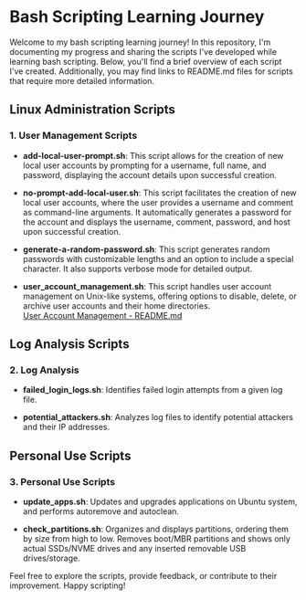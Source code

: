 # Bash Scripting Learning Journey

Welcome to my bash scripting learning journey! In this repository, I'm documenting my progress and sharing the scripts I've developed while learning bash scripting. Below, you'll find a brief overview of each script I've created. Additionally, you may find links to README.md files for scripts that require more detailed information.

## Linux Administration Scripts

### 1. User Management Scripts

- **add-local-user-prompt.sh**: This script allows for the creation of new local user accounts by prompting for a username, full name, and password, displaying the account details upon successful creation.

- **no-prompt-add-local-user.sh**: This script facilitates the creation of new local user accounts, where the user provides a username and comment as command-line arguments. It automatically generates a password for the account and displays the username, comment, password, and host upon successful creation.

- **generate-a-random-password.sh**: This script generates random passwords with customizable lengths and an option to include a special character. It also supports verbose mode for detailed output.

- **user_account_management.sh**: This script handles user account management on Unix-like systems, offering options to disable, delete, or archive user accounts and their home directories.  
  [User Account Management - README.md](https://github.com/Kamzie/User-account-management-script)

## Log Analysis Scripts

### 2. Log Analysis

- **failed_login_logs.sh**: Identifies failed login attempts from a given log file.

- **potential_attackers.sh**: Analyzes log files to identify potential attackers and their IP addresses.

## Personal Use Scripts

### 3. Personal Use Scripts

- **update_apps.sh**: Updates and upgrades applications on Ubuntu system, and performs autoremove and autoclean.

- **check_partitions.sh**: Organizes and displays partitions, ordering them by size from high to low. Removes boot/MBR partitions and shows only actual SSDs/NVME drives and any inserted removable USB drives/storage.

Feel free to explore the scripts, provide feedback, or contribute to their improvement. Happy scripting!
